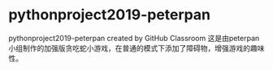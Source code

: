 # pythonproject2019-peterpan
pythonproject2019-peterpan created by GitHub Classroom
这是由peterpan小组制作的加强版贪吃蛇小游戏，在普通的模式下添加了障碍物，增强游戏的趣味性。
